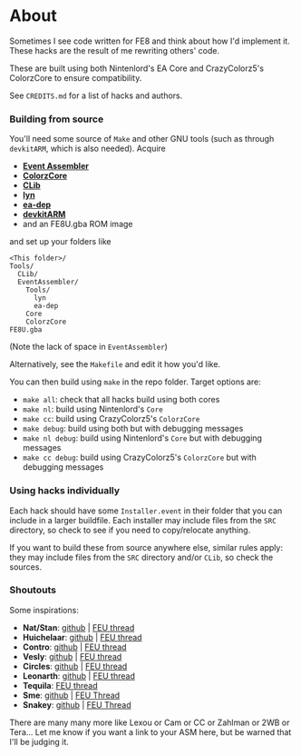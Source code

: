 
# About

Sometimes I see code written for FE8 and think about how I'd implement it. These hacks are the result of me rewriting others' code.

These are built using both Nintenlord's EA Core and CrazyColorz5's ColorzCore to ensure compatibility.

See `CREDITS.md` for a list of hacks and authors.

### Building from source

You'll need some source of `Make` and other GNU tools (such as through `devkitARM`, which is also needed). Acquire

* [**Event Assembler**](https://feuniverse.us/t/1749)
* [**ColorzCore**](https://feuniverse.us/t/3970)
* [**CLib**](https://github.com/StanHash/FE-CLib)
* [**lyn**](https://github.com/StanHash/lyn/releases)
* [**ea-dep**](https://github.com/StanHash/ea-dep/releases)
* [**devkitARM**](https://devkitpro.org/wiki/Getting_Started)
* and an FE8U.gba ROM image

and set up your folders like
```
<This folder>/
Tools/
  CLib/
  EventAssembler/
    Tools/
      lyn
      ea-dep
    Core
    ColorzCore
FE8U.gba
```

(Note the lack of space in `EventAssembler`)

Alternatively, see the `Makefile` and edit it how you'd like.

You can then build using `make` in the repo folder. Target options are:
* `make all`: check that all hacks build using both cores
* `make nl`: build using Nintenlord's `Core`
* `make cc`: build using CrazyColorz5's `ColorzCore`
* `make debug`: build using both but with debugging messages
* `make nl debug`: build using Nintenlord's `Core` but with debugging messages
* `make cc debug`: build using CrazyColorz5's `ColorzCore` but with debugging messages

### Using hacks individually

Each hack should have some `Installer.event` in their folder that you can include in a larger buildfile. Each installer may include files from the `SRC` directory, so check to see if you need to copy/relocate anything.

If you want to build these from source anywhere else, similar rules apply: they may include files from the `SRC` directory and/or `CLib`, so check the sources.

### Shoutouts

Some inspirations:

* **Nat/Stan**: [github](https://github.com/StanHash) | [FEU thread](https://feuniverse.us/t/2376)
* **Huichelaar**: [github](https://github.com/Huichelaar) | [FEU thread](https://feuniverse.us/t/8229)
* **Contro**: [github](https://github.com/masterofcontroversy/) | [FEU thread](https://feuniverse.us/t/13514)
* **Vesly**: [github](https://github.com/Veslyquix) | [FEU thread](https://feuniverse.us/t/12011)
* **Circles**: [github](https://github.com/boviex) | [FEU thread](https://feuniverse.us/t/13510)
* **Leonarth**: [github](https://github.com/LeonarthCG) | [FEU thread](https://feuniverse.us/t/2693)
* **Tequila**: [FEU thread](https://feuniverse.us/t/1655)
* **Sme**: [github](https://github.com/sme23) | [FEU Thread](https://feuniverse.us/t/4445)
* **Snakey**: [github](https://github.com/Snakey11) | [FEU Thread](https://feuniverse.us/t/3627)

There are many many more like Lexou or Cam or CC or Zahlman or 2WB or Tera...
Let me know if you want a link to your ASM here, but be warned that I'll be judging it.
